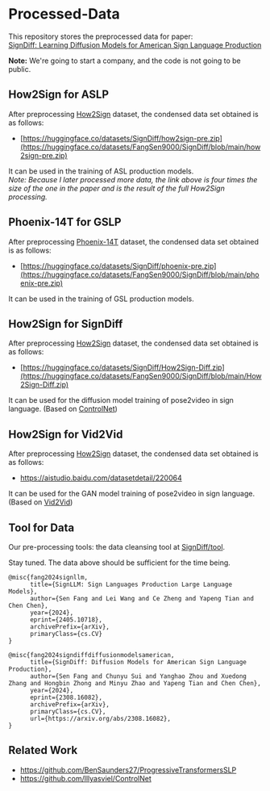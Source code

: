 # Processed-Data

This repository stores the preprocessed data for paper: 
<br>[SignDiff: Learning Diffusion Models for American Sign Language Production](https://arxiv.org/abs/2308.16082)

**Note:** We're going to start a company, and the code is not going to be public.

## How2Sign for ASLP

After preprocessing [How2Sign](https://how2sign.github.io/) dataset, the condensed data set obtained is as follows:

- [https://huggingface.co/datasets/SignDiff/how2sign-pre.zip](https://huggingface.co/datasets/FangSen9000/SignDiff/blob/main/how2sign-pre.zip)

It can be used in the training of ASL production models. 
<br>*Note: Because I later processed more data, the link above is four times the size of the one in the paper and is the result of the full How2Sign processing.*

## Phoenix-14T for GSLP

After preprocessing [Phoenix-14T](https://www-i6.informatik.rwth-aachen.de/~koller/RWTH-PHOENIX-2014-T/) dataset, the condensed data set obtained is as follows:

- [https://huggingface.co/datasets/SignDiff/phoenix-pre.zip](https://huggingface.co/datasets/FangSen9000/SignDiff/blob/main/phoenix-pre.zip)

It can be used in the training of GSL production models.

## How2Sign for SignDiff

After preprocessing [How2Sign](https://how2sign.github.io/) dataset, the condensed data set obtained is as follows:

- [https://huggingface.co/datasets/SignDiff/How2Sign-Diff.zip](https://huggingface.co/datasets/FangSen9000/SignDiff/blob/main/How2Sign-Diff.zip)

It can be used for the diffusion model training of pose2video in sign language. (Based on [ControlNet](https://github.com/lllyasviel/ControlNet/blob/main/docs/train.md))

## How2Sign for Vid2Vid

After preprocessing [How2Sign](https://how2sign.github.io/) dataset, the condensed data set obtained is as follows:

- https://aistudio.baidu.com/datasetdetail/220064

It can be used for the GAN model training of pose2video in sign language. (Based on [Vid2Vid](https://github.com/NVIDIA/vid2vid))

## Tool for Data

Our pre-processing tools: the data cleansing tool at [SignDiff/tool](https://github.com/SignDiff/Processed-Data/tree/main/tools).

Stay tuned. The data above should be sufficient for the time being.

```
@misc{fang2024signllm,
      title={SignLLM: Sign Languages Production Large Language Models}, 
      author={Sen Fang and Lei Wang and Ce Zheng and Yapeng Tian and Chen Chen},
      year={2024},
      eprint={2405.10718},
      archivePrefix={arXiv},
      primaryClass={cs.CV}
}

@misc{fang2024signdiffdiffusionmodelsamerican,
      title={SignDiff: Diffusion Models for American Sign Language Production}, 
      author={Sen Fang and Chunyu Sui and Yanghao Zhou and Xuedong Zhang and Hongbin Zhong and Minyu Zhao and Yapeng Tian and Chen Chen},
      year={2024},
      eprint={2308.16082},
      archivePrefix={arXiv},
      primaryClass={cs.CV},
      url={https://arxiv.org/abs/2308.16082}, 
}
```

## Related Work

- https://github.com/BenSaunders27/ProgressiveTransformersSLP
- https://github.com/lllyasviel/ControlNet

